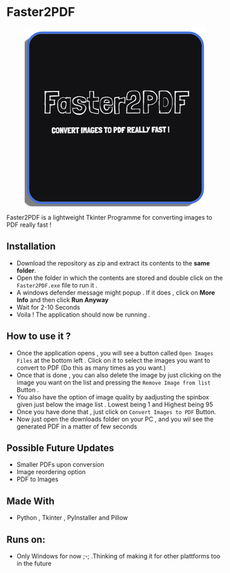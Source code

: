 # Faster2PDF
<p align = "center">
<img src = "https://github.com/jusspatel/Faster2PDF/blob/master/untitled.png">
</p>
Faster2PDF is a lightweight Tkinter Programme for converting images to PDF really fast !


## Installation
- Download the repository as zip and extract its contents to the **same folder**.
- Open the folder in which the contents are stored and double click on the `Faster2PDF.exe` file to run it .
- A windows defender message might popup . If it does , click on **More Info** and then click **Run Anyway**
- Wait for 2-10 Seconds
- Voila ! The application should now be running .

## How to use it ?
- Once the application opens , you will see a button called `Open Images Files` at the bottom left . Click on it to select the images you want to convert to PDF (Do this as many times as you want.)
- Once that is done , you can also delete the image by just clicking on the image you want on the list and pressing the `Remove Image from list` Button .
- You also have the option of image quality by aadjusting the spinbox given just below the image list . Lowest being 1 and Highest being 95
- Once you have done that , just click on `Convert Images to PDF` Button.
- Now just open the downloads folder on your PC , and you wil see the generated PDF in a matter of few seconds

## Possible Future Updates
- Smaller PDFs upon conversion
- Image reordering option
- PDF to Images

## Made With
- Python , Tkinter , PyInstaller and Pillow 

## Runs on:
- Only Windows for now ;-; .Thinking of making it for other plattforms too in the future
